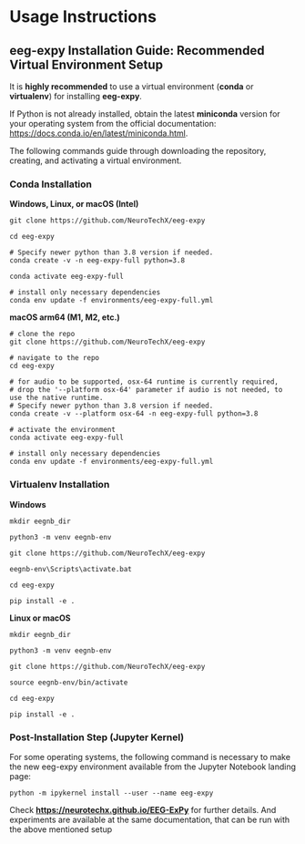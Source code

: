 # Usage Instructions

## eeg-expy Installation Guide: Recommended Virtual Environment Setup

It is **highly recommended** to use a virtual environment (**conda** or **virtualenv**) for installing **eeg-expy**.

If Python is not already installed, obtain the latest **miniconda** version for your operating system from the official documentation: https://docs.conda.io/en/latest/miniconda.html.

The following commands guide through downloading the repository, creating, and activating a virtual environment.

### Conda Installation

**Windows, Linux, or macOS (Intel)**
```
git clone https://github.com/NeuroTechX/eeg-expy

cd eeg-expy

# Specify newer python than 3.8 version if needed.
conda create -v -n eeg-expy-full python=3.8

conda activate eeg-expy-full

# install only necessary dependencies
conda env update -f environments/eeg-expy-full.yml
```
**macOS arm64 (M1, M2, etc.)**
```
# clone the repo
git clone https://github.com/NeuroTechX/eeg-expy

# navigate to the repo
cd eeg-expy

# for audio to be supported, osx-64 runtime is currently required,
# drop the '--platform osx-64' parameter if audio is not needed, to use the native runtime.
# Specify newer python than 3.8 version if needed.
conda create -v --platform osx-64 -n eeg-expy-full python=3.8

# activate the environment
conda activate eeg-expy-full

# install only necessary dependencies
conda env update -f environments/eeg-expy-full.yml
```
### Virtualenv Installation

**Windows**
```
mkdir eegnb_dir

python3 -m venv eegnb-env

git clone https://github.com/NeuroTechX/eeg-expy

eegnb-env\Scripts\activate.bat

cd eeg-expy

pip install -e .
```
**Linux or macOS**
```
mkdir eegnb_dir

python3 -m venv eegnb-env

git clone https://github.com/NeuroTechX/eeg-expy

source eegnb-env/bin/activate

cd eeg-expy

pip install -e .
```
### Post-Installation Step (Jupyter Kernel)

For some operating systems, the following command is necessary to make the new eeg-expy environment available from the Jupyter Notebook landing page:

```
python -m ipykernel install --user --name eeg-expy
```

Check **https://neurotechx.github.io/EEG-ExPy** for further details.
And experiments are available at the same documentation, that can be run with the above mentioned setup